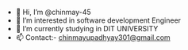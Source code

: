 - 👋 Hi, I’m @chinmay-45
- 👀 I’m interested in software development Engineer
- 🌱 I’m currently studying in DIT UNIVERSITY
- 📫 Contact:- chinmayupadhyay301@gmail.com

<!---
chinmay-45/chinmay-45 is a ✨ special ✨ repository because its `README.md` (this file) appears on your GitHub profile.
You can click the Preview link to take a look at your changes.
--->
